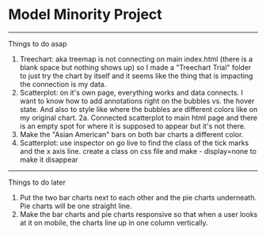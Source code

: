 # Model Minority Project

---

Things to do asap

1. Treechart: aka treemap is not connecting on main index.html (there is a blank space but nothing shows up) so I made a "Treechart Trial" folder to just try the chart by itself and it seems like the thing that is impacting the connection is my data.
2. Scatterplot: on it's own page, everything works and data connects. I want to know how to add annotations right on the bubbles vs. the hover state. And also to style like where the bubbles are different colors like on my original chart.
   2a. Connected scatterplot to main html page and there is an empty spot for where it is supposed to appear but it's not there.
3. Make the "Asian American" bars on both bar charts a different color.
4. Scatterplot: use inspector on go live to find the class of the tick marks and the x axis line. create a class on css file and make - display=none to make it disappear

---

Things to do later

1. Put the two bar charts next to each other and the pie charts underneath. Pie charts will be one straight line.
2. Make the bar charts and pie charts responsive so that when a user looks at it on mobile, the charts line up in one column vertically.
